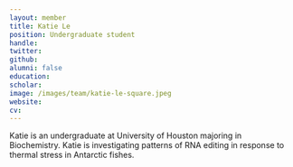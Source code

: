 ```yaml
---
layout: member
title: Katie Le
position: Undergraduate student
handle:
twitter:
github:
alumni: false
education:
scholar:
image: /images/team/katie-le-square.jpeg
website:
cv:
---
```


Katie is an undergraduate at University of Houston majoring in Biochemistry. Katie is investigating patterns of RNA editing in response to thermal stress in Antarctic fishes.
